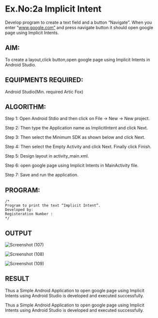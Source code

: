 
# Ex.No:2a Implicit Intent

Develop program to create a text field and a button “Navigate”. When you enter “www.google.com” and press navigate button it should open google page using Implicit Intents.


## AIM:

To create a layout,click button,open google page using Implicit Intents in Android Studio.

## EQUIPMENTS REQUIRED:

Android Studio(Min. required Artic Fox)

## ALGORITHM:

Step 1: Open Android Stdio and then click on File -> New -> New project.

Step 2: Then type the Application name as ImplicitIntent and click Next. 

Step 3: Then select the Minimum SDK as shown below and click Next.

Step 4: Then select the Empty Activity and click Next. Finally click Finish.

Step 5: Design layout in activity_main.xml.

Step 6: open google page using Implicit Intents in MainActivity file.

Step 7: Save and run the application.

## PROGRAM:
```
/*
Program to print the text “Implicit Intent”.
Developed by:
Registeration Number :
*/
```

## OUTPUT

![Screenshot (107)](https://user-images.githubusercontent.com/94165103/190219666-cd97145f-958d-442f-8b99-771d93802b50.png)

![Screenshot (108)](https://user-images.githubusercontent.com/94165103/190219843-f37ac3c7-3fed-4808-98df-2f14cb89dd7d.png)

![Screenshot (109)](https://user-images.githubusercontent.com/94165103/190219879-fcdf4637-08eb-4f9f-bb7d-4d1181b0adde.png)


## RESULT
Thus a Simple Android Application to open google page using Implicit Intents using Android Studio is developed and executed successfully.


Thus a Simple Android Application to open google page using Implicit Intents using Android Studio is developed and executed successfully.
